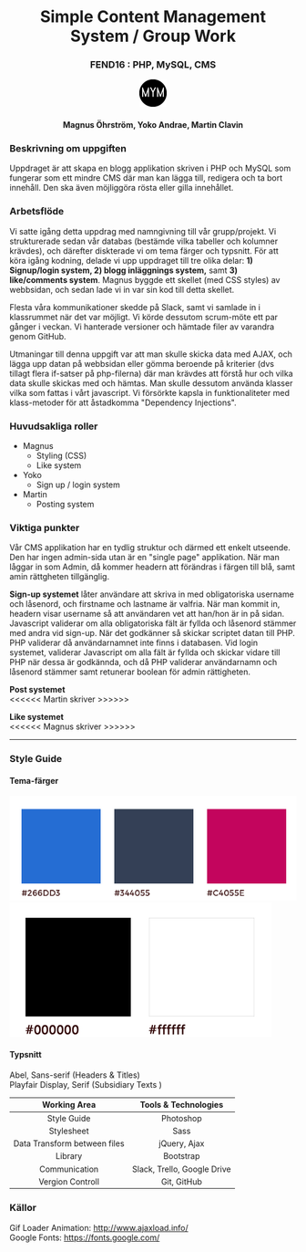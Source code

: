 <div align="center">
<h1>Simple Content Management System / Group Work</h1>
<h3>FEND16 : PHP, MySQL, CMS</h3>
<p align="center"><img src="images/favicon.png" alt="team logo"></p> 
<h4>Magnus Öhrström, Yoko Andrae, Martin Clavin</h4>
</div>  
  
### Beskrivning om uppgiften
Uppdraget är att skapa en blogg applikation skriven i PHP och MySQL som fungerar som ett mindre CMS där man kan lägga till, redigera och ta bort innehåll. Den ska även möjliggöra rösta eller gilla innehållet.

### Arbetsflöde
Vi satte igång detta uppdrag med namngivning till vår grupp/projekt. Vi strukturerade sedan vår databas (bestämde vilka tabeller och kolumner krävdes), och därefter diskterade vi om tema färger och typsnitt. För att köra igång kodning, delade vi upp uppdraget till tre olika delar: **1) Signup/login system, 2) blogg inläggnings system,** samt **3) like/comments system**. Magnus byggde ett skellet (med CSS styles) av webbsidan, och sedan lade vi in var sin kod till detta skellet.  
  
Flesta våra kommunikationer skedde på Slack, samt vi samlade in i klassrummet när det var möjligt. Vi körde dessutom scrum-möte ett par gånger i veckan. Vi hanterade versioner och hämtade filer av varandra genom GitHub.  
  
Utmaningar till denna uppgift var att man skulle skicka data med AJAX, och lägga upp datan på webbsidan eller gömma beroende på kriterier (dvs tillagt flera if-satser på php-filerna) där man krävdes att förstå hur och vilka data skulle skickas med och hämtas. Man skulle dessutom använda klasser vilka som fattas i vårt javascript. Vi försörkte kapsla in funktionaliteter med klass-metoder för att åstadkomma "Dependency Injections".  
  
### Huvudsakliga roller
- Magnus
    - Styling (CSS)
    - Like system
 - Yoko
    - Sign up / login system
- Martin
    - Posting system
  

### Viktiga punkter
Vår CMS applikation har en tydlig struktur och därmed ett enkelt utseende. Den har ingen admin-sida utan är en "single page" applikation. När man låggar in som Admin, då kommer headern att förändras i färgen till blå, samt amin rättgheten tillgänglig.    
  
**Sign-up systemet** låter användare att skriva in med obligatoriska username och låsenord, och firstname och lastname är valfria. När man kommit in, headern visar username så att användaren vet att han/hon är in på sidan. Javascript validerar om alla obligatoriska fält är fyllda och låsenord stämmer med andra vid sign-up. När det godkänner så skickar scriptet datan till PHP. PHP validerar då användarnamnet inte finns i databasen. Vid login systemet, validerar Javascript om alla fält är fyllda och skickar vidare till PHP när dessa är godkännda, och då PHP validerar användarnamn och låsenord stämmer samt retunerar boolean för admin rättigheten.  
  
**Post systemet**  
<<<<<< Martin skriver >>>>>>
  
**Like systemet**  
<<<<<< Magnus skriver >>>>>>
  
<hr>
  
### Style Guide
#### Tema-färger
![theme colors](images/mym-color.jpg)
![theme colors](images/mym-color2.jpg)

#### Typsnitt
Abel, Sans-serif (Headers & Titles)  
Playfair Display, Serif (Subsidiary Texts )

|  Working Area | Tools & Technologies |
|:-----:|:-----:|
|Style Guide|Photoshop|
|Stylesheet|Sass|
|Data Transform between files|jQuery, Ajax|
|Library|Bootstrap|
|Communication|Slack, Trello, Google Drive|
|Vergion Controll|Git, GitHub|

  
### Källor
Gif Loader Animation: http://www.ajaxload.info/  
Google Fonts: https://fonts.google.com/
